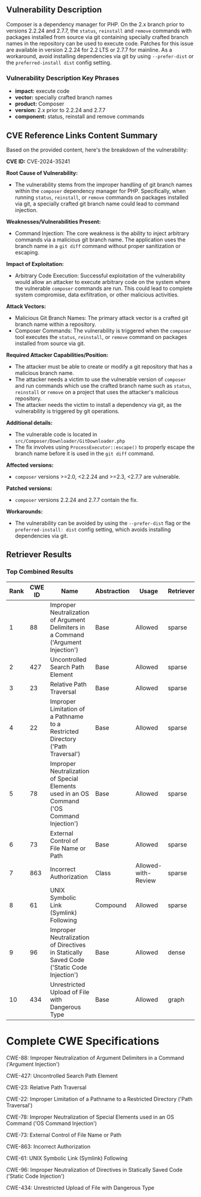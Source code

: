 ## Vulnerability Description
Composer is a dependency manager for PHP. On the 2.x branch prior to versions 2.2.24 and 2.7.7, the `status`, `reinstall` and `remove` commands with packages installed from source via git containing specially crafted branch names in the repository can be used to execute code. Patches for this issue are available in version 2.2.24 for 2.2 LTS or 2.7.7 for mainline. As a workaround, avoid installing dependencies via git by using `--prefer-dist` or the `preferred-install dist` config setting.

### Vulnerability Description Key Phrases
- **impact:** execute code
- **vector:** specially crafted branch names
- **product:** Composer
- **version:** 2.x prior to 2.2.24 and 2.7.7
- **component:** status, reinstall and remove commands

## CVE Reference Links Content Summary
Based on the provided content, here's the breakdown of the vulnerability:

**CVE ID:** CVE-2024-35241

**Root Cause of Vulnerability:**
- The vulnerability stems from the improper handling of git branch names within the `composer` dependency manager for PHP. Specifically, when running `status`, `reinstall`, or `remove` commands on packages installed via git, a specially crafted git branch name could lead to command injection.

**Weaknesses/Vulnerabilities Present:**
- Command Injection: The core weakness is the ability to inject arbitrary commands via a malicious git branch name. The application uses the branch name in a `git diff` command without proper sanitization or escaping.

**Impact of Exploitation:**
- Arbitrary Code Execution: Successful exploitation of the vulnerability would allow an attacker to execute arbitrary code on the system where the vulnerable `composer` commands are run. This could lead to complete system compromise, data exfiltration, or other malicious activities.

**Attack Vectors:**
- Malicious Git Branch Names: The primary attack vector is a crafted git branch name within a repository.
- Composer Commands: The vulnerability is triggered when the `composer` tool executes the `status`, `reinstall`, or `remove` command on packages installed from source via git.

**Required Attacker Capabilities/Position:**
- The attacker must be able to create or modify a git repository that has a malicious branch name.
- The attacker needs a victim to use the vulnerable version of `composer` and run commands which use the crafted branch name such as `status`, `reinstall` or `remove` on a project that uses the attacker's malicious repository.
- The attacker needs the victim to install a dependency via git, as the vulnerability is triggered by git operations.

**Additional details:**

- The vulnerable code is located in `src/Composer/Downloader/GitDownloader.php`
- The fix involves using `ProcessExecutor::escape()` to properly escape the branch name before it is used in the `git diff` command.

**Affected versions:**
-  `composer` versions >=2.0, <2.2.24 and >=2.3, <2.7.7 are vulnerable.

**Patched versions:**
- `composer` versions 2.2.24 and 2.7.7 contain the fix.

**Workarounds:**
- The vulnerability can be avoided by using the `--prefer-dist` flag or the `preferred-install: dist` config setting, which avoids installing dependencies via git.

## Retriever Results

### Top Combined Results

| Rank | CWE ID | Name | Abstraction | Usage  | Retrievers | Individual Scores |
|------|--------|------|-------------|-------|------------|-------------------|
| 1 | 88 | Improper Neutralization of Argument Delimiters in a Command ('Argument Injection') | Base | Allowed | sparse | 0.181 |
| 2 | 427 | Uncontrolled Search Path Element | Base | Allowed | sparse | 0.168 |
| 3 | 23 | Relative Path Traversal | Base | Allowed | sparse | 0.160 |
| 4 | 22 | Improper Limitation of a Pathname to a Restricted Directory ('Path Traversal') | Base | Allowed | sparse | 0.156 |
| 5 | 78 | Improper Neutralization of Special Elements used in an OS Command ('OS Command Injection') | Base | Allowed | sparse | 0.156 |
| 6 | 73 | External Control of File Name or Path | Base | Allowed | sparse | 0.155 |
| 7 | 863 | Incorrect Authorization | Class | Allowed-with-Review | sparse | 0.154 |
| 8 | 61 | UNIX Symbolic Link (Symlink) Following | Compound | Allowed | sparse | 0.153 |
| 9 | 96 | Improper Neutralization of Directives in Statically Saved Code ('Static Code Injection') | Base | Allowed | dense | 0.355 |
| 10 | 434 | Unrestricted Upload of File with Dangerous Type | Base | Allowed | graph | 0.002 |



# Complete CWE Specifications

CWE-88: Improper Neutralization of Argument Delimiters in a Command ('Argument Injection')

CWE-427: Uncontrolled Search Path Element

CWE-23: Relative Path Traversal

CWE-22: Improper Limitation of a Pathname to a Restricted Directory ('Path Traversal')

CWE-78: Improper Neutralization of Special Elements used in an OS Command ('OS Command Injection')

CWE-73: External Control of File Name or Path

CWE-863: Incorrect Authorization

CWE-61: UNIX Symbolic Link (Symlink) Following

CWE-96: Improper Neutralization of Directives in Statically Saved Code ('Static Code Injection')

CWE-434: Unrestricted Upload of File with Dangerous Type